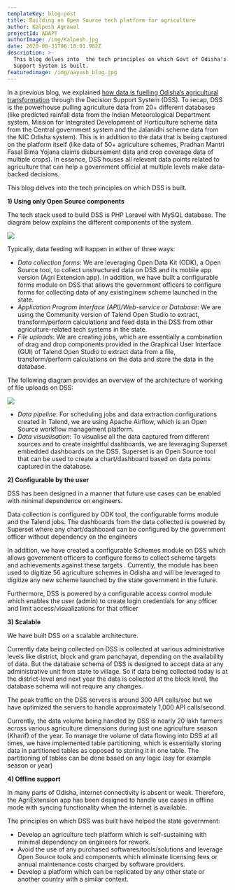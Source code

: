 ```yaml
---
templateKey: blog-post
title: Building an Open Source tech platform for agriculture
author: Kalpesh Agrawal
projectId: ADAPT
authorImage: /img/Kalpesh.jpg
date: 2020-08-31T06:18:01.982Z
description: >-
  This blog delves into  the tech principles on which Govt of Odisha's Decision
  Support System is built.
featuredimage: /img/aayush_blog.jpg
---
```

In a previous blog, we explained [how data is fuelling Odisha’s agricultural transformation](https://www.samagragovernance.in/blog/2020-03-29-how-data-is-fuelling-odisha%E2%80%99s-agricultural-transformation/) through the Decision Support System (DSS). To recap, DSS is the powerhouse pulling agriculture data from 20+ different databases (like predicted rainfall data from the Indian Meteorological Department system, Mission for Integrated Development of Horticulture scheme data from the Central government system and the Jalanidhi scheme data from the NIC Odisha system). This is in addition to the data that is being captured on the platform itself (like data of 50+ agriculture schemes, Pradhan Mantri Fasal Bima Yojana claims disbursement data and crop coverage data of multiple crops). In essence, DSS houses all relevant data points related to agriculture that can help a government official at multiple levels make data-backed decisions.

This blog delves into the tech principles on which DSS is built. 

**1) Using only Open Source components**

The tech stack used to build DSS is PHP Laravel with MySQL database. The diagram below explains the different components of the system.

![](/img/dss1.jpg)



Typically, data feeding will happen in either of three ways: 

* _Data collection forms_: We are leveraging Open Data Kit (ODK), a Open Source tool, to collect unstructured data on DSS and its mobile app version (Agri Extension app). In addition, we have built a configurable forms module on DSS that allows the government officers to configure forms for collecting data of any existing/new scheme launched in the state.  
* _Application Program Interface (API)/Web-service or Database_: We are using the Community version of Talend Open Studio to extract, transform/perform calculations and feed data in the DSS from other agriculture-related tech systems in the state.
* _File uploads_: We are creating jobs, which are essentially a combination of drag and drop components provided in the Graphical User Interface (GUI) of Talend Open Studio to extract data from a file, transform/perform calculations on the data and store the data in the database.

The following diagram provides an overview of the architecture of working of file uploads on DSS:

![](/img/dss2.png)

* _Data pipeline_: For scheduling jobs and data extraction configurations created in Talend, we are using Apache Airflow, which is an Open Source workflow management platform.
* _Data visualisation_: To visualise all the data captured from different sources and to create insightful dashboards, we are leveraging Superset embedded dashboards on the DSS. Superset is  an Open Source tool that can be used to create a chart/dashboard based on data points captured in the  database. 

**2) Configurable by the user**

DSS has been designed in a manner that future use cases can be enabled with minimal dependence on engineers.



Data collection is configured by ODK tool, the configurable forms module and the Talend jobs. The dashboards from the data collected is powered by Superset where any chart/dashboard can be configured by the government officer without dependency on the engineers



In addition, we have created a configurable Schemes module on DSS which allows government officers to configure forms to collect scheme targets and achievements against these targets . Currently, the module has been used to digitize 56 agriculture schemes in Odisha and will be leveraged to digitize any new scheme launched by the state government in the future.



Furthermore, DSS is powered by a configurable access control module which enables the user (admin) to create login credentials for any officer and limit access/visualizations for that officer

**3) Scalable**

We have built DSS on a scalable architecture. 



Currently data being collected on DSS is collected at various administrative levels like district, block and gram panchayat, depending on the availability of data. But the database schema of DSS is designed to accept data at any administrative unit from state to village. So if data being collected today is at the district-level and next year the data is collected at the block level, the database schema will not require any changes.  



The peak traffic on the DSS servers is around 300 API calls/sec but we have optimized the servers to handle approximately 1,000 API calls/second.



Currently, the data volume being handled by DSS is nearly 20 lakh farmers across various agriculture dimensions during just one agriculture season (Kharif) of the year. To manage the volume of data flowing into DSS at all times, we have implemented table partitioning, which is essentially storing data in partitioned tables as opposed to storing it in one table. The partitioning of tables can be done based on any logic (say for example season or year)

**4) Offline support**

In many parts of Odisha, internet connectivity is absent or weak. Therefore, the AgriExtension app has been designed to handle use cases in offline mode with syncing functionality when the internet is available.



The principles on which DSS was built have helped the state government:

* Develop an agriculture tech platform which is self-sustaining with minimal dependency on engineers for rework.  
* Avoid the use of any purchased softwares/tools/solutions and leverage Open Source tools and components which eliminate  licensing fees or annual maintenance costs charged by software providers. 
* Develop a platform which can be replicated  by any other state or another country with a similar context.
